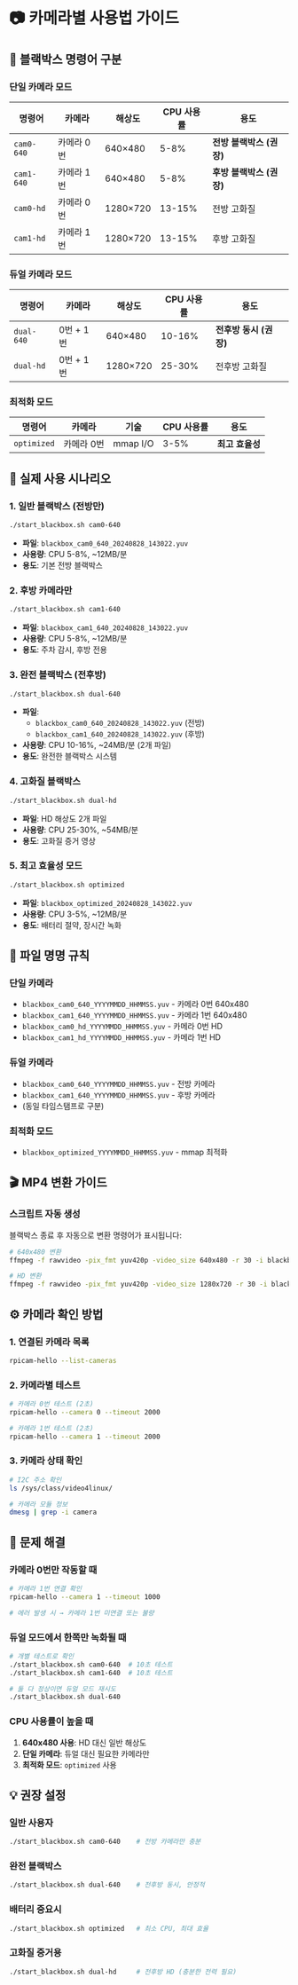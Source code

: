 # 📷 카메라별 사용법 가이드

## 🎥 블랙박스 명령어 구분

### 단일 카메라 모드

| 명령어 | 카메라 | 해상도 | CPU 사용률 | 용도 |
|--------|--------|--------|-----------|------|
| `cam0-640` | 카메라 0번 | 640×480 | 5-8% | **전방 블랙박스 (권장)** |
| `cam1-640` | 카메라 1번 | 640×480 | 5-8% | **후방 블랙박스 (권장)** |
| `cam0-hd` | 카메라 0번 | 1280×720 | 13-15% | 전방 고화질 |
| `cam1-hd` | 카메라 1번 | 1280×720 | 13-15% | 후방 고화질 |

### 듀얼 카메라 모드

| 명령어 | 카메라 | 해상도 | CPU 사용률 | 용도 |
|--------|--------|--------|-----------|------|
| `dual-640` | 0번 + 1번 | 640×480 | 10-16% | **전후방 동시 (권장)** |
| `dual-hd` | 0번 + 1번 | 1280×720 | 25-30% | 전후방 고화질 |

### 최적화 모드

| 명령어 | 카메라 | 기술 | CPU 사용률 | 용도 |
|--------|--------|------|-----------|------|
| `optimized` | 카메라 0번 | mmap I/O | 3-5% | **최고 효율성** |

## 🚗 실제 사용 시나리오

### 1. 일반 블랙박스 (전방만)
```bash
./start_blackbox.sh cam0-640
```
- **파일**: `blackbox_cam0_640_20240828_143022.yuv`
- **사용량**: CPU 5-8%, ~12MB/분
- **용도**: 기본 전방 블랙박스

### 2. 후방 카메라만
```bash  
./start_blackbox.sh cam1-640
```
- **파일**: `blackbox_cam1_640_20240828_143022.yuv`
- **사용량**: CPU 5-8%, ~12MB/분
- **용도**: 주차 감시, 후방 전용

### 3. 완전 블랙박스 (전후방)
```bash
./start_blackbox.sh dual-640
```
- **파일**: 
  - `blackbox_cam0_640_20240828_143022.yuv` (전방)
  - `blackbox_cam1_640_20240828_143022.yuv` (후방)
- **사용량**: CPU 10-16%, ~24MB/분 (2개 파일)
- **용도**: 완전한 블랙박스 시스템

### 4. 고화질 블랙박스
```bash
./start_blackbox.sh dual-hd
```
- **파일**: HD 해상도 2개 파일
- **사용량**: CPU 25-30%, ~54MB/분
- **용도**: 고화질 증거 영상

### 5. 최고 효율성 모드
```bash
./start_blackbox.sh optimized
```
- **파일**: `blackbox_optimized_20240828_143022.yuv`
- **사용량**: CPU 3-5%, ~12MB/분
- **용도**: 배터리 절약, 장시간 녹화

## 📁 파일 명명 규칙

### 단일 카메라
- `blackbox_cam0_640_YYYYMMDD_HHMMSS.yuv` - 카메라 0번 640x480
- `blackbox_cam1_640_YYYYMMDD_HHMMSS.yuv` - 카메라 1번 640x480  
- `blackbox_cam0_hd_YYYYMMDD_HHMMSS.yuv` - 카메라 0번 HD
- `blackbox_cam1_hd_YYYYMMDD_HHMMSS.yuv` - 카메라 1번 HD

### 듀얼 카메라
- `blackbox_cam0_640_YYYYMMDD_HHMMSS.yuv` - 전방 카메라
- `blackbox_cam1_640_YYYYMMDD_HHMMSS.yuv` - 후방 카메라
- (동일 타임스탬프로 구분)

### 최적화 모드
- `blackbox_optimized_YYYYMMDD_HHMMSS.yuv` - mmap 최적화

## 🎬 MP4 변환 가이드

### 스크립트 자동 생성
블랙박스 종료 후 자동으로 변환 명령어가 표시됩니다:

```bash
# 640x480 변환
ffmpeg -f rawvideo -pix_fmt yuv420p -video_size 640x480 -r 30 -i blackbox_cam0_640_20240828_143022.yuv -c:v libx264 -preset fast -crf 20 blackbox_cam0_640_20240828_143022.mp4 -y

# HD 변환
ffmpeg -f rawvideo -pix_fmt yuv420p -video_size 1280x720 -r 30 -i blackbox_cam0_hd_20240828_143022.yuv -c:v libx264 -preset fast -crf 20 blackbox_cam0_hd_20240828_143022.mp4 -y
```

## ⚙️ 카메라 확인 방법

### 1. 연결된 카메라 목록
```bash
rpicam-hello --list-cameras
```

### 2. 카메라별 테스트
```bash  
# 카메라 0번 테스트 (2초)
rpicam-hello --camera 0 --timeout 2000

# 카메라 1번 테스트 (2초) 
rpicam-hello --camera 1 --timeout 2000
```

### 3. 카메라 상태 확인
```bash
# I2C 주소 확인
ls /sys/class/video4linux/

# 카메라 모듈 정보
dmesg | grep -i camera
```

## 🔧 문제 해결

### 카메라 0번만 작동할 때
```bash
# 카메라 1번 연결 확인
rpicam-hello --camera 1 --timeout 1000

# 에러 발생 시 → 카메라 1번 미연결 또는 불량
```

### 듀얼 모드에서 한쪽만 녹화될 때
```bash
# 개별 테스트로 확인
./start_blackbox.sh cam0-640  # 10초 테스트
./start_blackbox.sh cam1-640  # 10초 테스트

# 둘 다 정상이면 듀얼 모드 재시도
./start_blackbox.sh dual-640
```

### CPU 사용률이 높을 때
1. **640x480 사용**: HD 대신 일반 해상도
2. **단일 카메라**: 듀얼 대신 필요한 카메라만
3. **최적화 모드**: `optimized` 사용

## 💡 권장 설정

### 일반 사용자
```bash
./start_blackbox.sh cam0-640    # 전방 카메라만 충분
```

### 완전 블랙박스
```bash
./start_blackbox.sh dual-640    # 전후방 동시, 안정적
```

### 배터리 중요시
```bash  
./start_blackbox.sh optimized   # 최소 CPU, 최대 효율
```

### 고화질 증거용
```bash
./start_blackbox.sh dual-hd     # 전후방 HD (충분한 전력 필요)
```